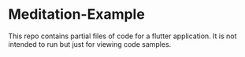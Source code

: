 # Meditation-Example

This repo contains partial files of code for a flutter application. It is not intended to run but just for viewing code samples.
